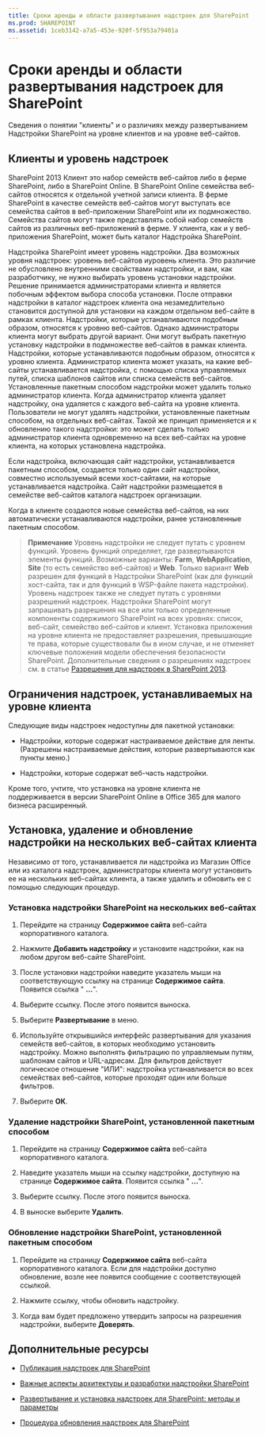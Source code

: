 ```yaml
---
title: Сроки аренды и области развертывания надстроек для SharePoint
ms.prod: SHAREPOINT
ms.assetid: 1ceb3142-a7a5-453e-920f-5f953a79401a
---
```



# Сроки аренды и области развертывания надстроек для SharePoint
 Сведения о понятии "клиенты" и о различиях между развертыванием Надстройки SharePoint на уровне клиентов и на уровне веб-сайтов.
## Клиенты и уровень надстроек
<a name="AppScope"> </a>

SharePoint 2013 Клиент это набор семейств веб-сайтов либо в ферме SharePoint, либо в SharePoint Online. В SharePoint Online семейства веб-сайтов относятся к отдельной учетной записи клиента. В ферме SharePoint в качестве семейств веб-сайтов могут выступать все семейства сайтов в веб-приложении SharePoint или их подмножество. Семейства сайтов могут также представлять собой набор семейств сайтов из различных веб-приложений в ферме. У клиента, как и у веб-приложения SharePoint, может быть каталог Надстройка SharePoint.



Надстройка SharePoint имеет уровень надстройки. Два возможных уровня надстроек: уровень веб-сайтов иуровень клиента. Это различие не обусловлено внутренними свойствами надстройки, и вам, как разработчику, не нужно выбирать уровень установки надстройки. Решение принимается администраторами клиента и является побочным эффектом выбора способа установки. После отправки надстройки в каталог надстроек клиента она незамедлительно становится доступной для установки на каждом отдельном веб-сайте в рамках клиента. Надстройки, которые устанавливаются подобным образом, относятся к уровню веб-сайтов. Однако администраторы клиента могут выбрать другой вариант. Они могут выбрать пакетную установку надстройки в подмножестве веб-сайтов в рамках клиента. Надстройки, которые устанавливаются подобным образом, относятся к уровню клиента. Администратор клиента может указать, на какие веб-сайты устанавливается надстройка, с помощью списка управляемых путей, списка шаблонов сайтов или списка семейств веб-сайтов. Установленные пакетным способом надстройки может удалить только администратор клиента. Когда администратор клиента удаляет надстройку, она удаляется с каждого веб-сайта на уровне клиента. Пользователи не могут удалять надстройки, установленные пакетным способом, на отдельных веб-сайтах. Такой же принцип применяется и к обновлению такого надстройки: это может сделать только администратор клиента одновременно на всех веб-сайтах на уровне клиента, на которых установлена надстройка.



Если надстройка, включающая сайт надстройки, устанавливается пакетным способом, создается только один сайт надстройки, совместно используемый всеми хост-сайтами, на которые устанавливается надстройка. Сайт надстройки размещается в семействе веб-сайтов каталога надстроек организации.



Когда в клиенте создаются новые семейства веб-сайтов, на них автоматически устанавливаются надстройки, ранее установленные пакетным способом.




> **Примечание**
> Уровень надстройки не следует путать с уровнем функций. Уровень функций определяет, где развертываются элементы функций. Возможные варианты: **Farm**, **WebApplication**, **Site** (то есть семейство веб-сайтов) и **Web**. Только вариант **Web** разрешен для функций в Надстройки SharePoint (как для функций хост-сайта, так и для функций в WSP-файле пакета надстройки).<BR /> Уровень надстроек также не следует путать с уровнями разрешений надстроек. Надстройки SharePoint могут запрашивать разрешения на все или только определенные компоненты содержимого SharePoint на всех уровнях: список, веб-сайт, семейство веб-сайтов и клиент. Установка приложения на уровне клиента не предоставляет разрешения, превышающие те права, которые существовали бы в ином случае, и не отменяет ключевые положения модели обеспечения безопасности SharePoint. Дополнительные сведения о разрешениях надстроек см. в статье  [Разрешения для надстроек в SharePoint 2013](add-in-permissions-in-sharepoint-2013.md). 





## Ограничения надстроек, устанавливаемых на уровне клиента
<a name="Tenant"> </a>

Следующие виды надстроек недоступны для пакетной установки:




- Надстройки, которые содержат настраиваемое действие для ленты. (Разрешены настраиваемые действия, которые развертываются как пункты меню.)


- Надстройки, которые содержат веб-часть надстройки. 


Кроме того, учтите, что установка на уровне клиента не поддерживается в версии SharePoint Online в Office 365 для малого бизнеса расширенный.




## Установка, удаление и обновление надстройки на нескольких веб-сайтах клиента
<a name="Web"> </a>

Независимо от того, устанавливается ли надстройка из Магазин Office или из каталога надстроек, администраторы клиента могут установить ее на нескольких веб-сайтах клиента, а также удалить и обновить ее с помощью следующих процедур.




### Установка надстройки SharePoint на нескольких веб-сайтах


1. Перейдите на страницу **Содержимое сайта** веб-сайта корпоративного каталога.


2. Нажмите **Добавить надстройку** и установите надстройки, как на любом другом веб-сайте SharePoint.


3. После установки надстройки наведите указатель мыши на соответствующую ссылку на странице **Содержимое сайта**. Появится ссылка " **...**".


4. Выберите ссылку. После этого появится выноска.


5. Выберите **Развертывание** в меню.


6. Используйте открывшийся интерфейс развертывания для указания семейств веб-сайтов, в которых необходимо установить надстройку. Можно выполнять фильтрацию по управляемым путям, шаблонам сайтов и URL-адресам. Для фильтров действует логическое отношение "ИЛИ": надстройка устанавливается во всех семействах веб-сайтов, которые проходят один или больше фильтров.


7. Выберите **ОК**.



### Удаление надстройки SharePoint, установленной пакетным способом


1. Перейдите на страницу **Содержимое сайта** веб-сайта корпоративного каталога.


2. Наведите указатель мыши на ссылку надстройки, доступную на странице **Содержимое сайта**. Появится ссылка " **...**".


3. Выберите ссылку. После этого появится выноска.


4. В выноске выберите **Удалить**.



### Обновление надстройки SharePoint, установленной пакетным способом


1. Перейдите на страницу **Содержимое сайта** веб-сайта корпоративного каталога. Если для надстройки доступно обновление, возле нее появится сообщение с соответствующей ссылкой.


2. Нажмите ссылку, чтобы обновить надстройку.


3. Когда вам будет предложено утвердить запросы на разрешения надстройки, выберите **Доверять**.



## Дополнительные ресурсы
<a name="SP15tenancies_addlresources"> </a>


-  [Публикация надстроек для SharePoint](publish-sharepoint-add-ins.md)


-  [Важные аспекты архитектуры и разработки надстройки SharePoint](important-aspects-of-the-sharepoint-add-in-architecture-and-development-landscap.md)


-  [Развертывание и установка надстроек для SharePoint: методы и параметры](deploying-and-installing-sharepoint-add-ins-methods-and-options.md)


-  [Процедура обновления надстроек для SharePoint](sharepoint-add-ins-update-process.md)



